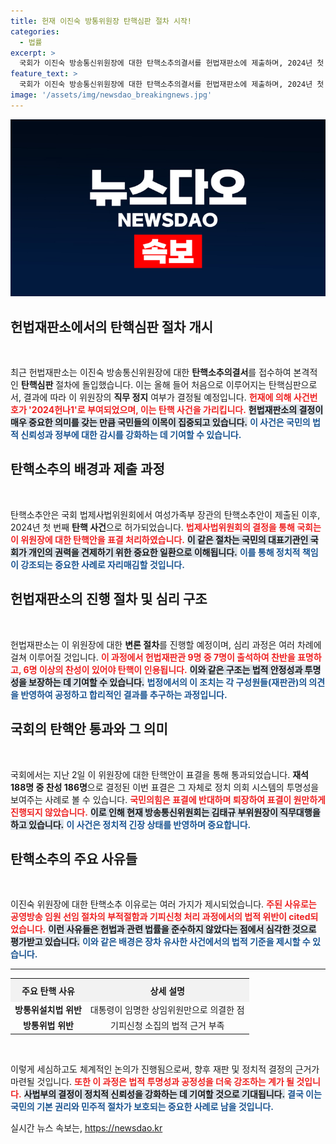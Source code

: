 ```yaml
---
title: 헌재 이진숙 방통위원장 탄핵심판 절차 시작!
categories:
  - 법률
excerpt: >
  국회가 이진숙 방송통신위원장에 대한 탄핵소추의결서를 헌법재판소에 제출하며, 2024년 첫 탄핵심판이 시작됐다. 과연 그녀의 운명은? 클릭해 더 알아보세요!
feature_text: >
  국회가 이진숙 방송통신위원장에 대한 탄핵소추의결서를 헌법재판소에 제출하며, 2024년 첫 탄핵심판이 시작됐다. 과연 그녀의 운명은? 클릭해 더 알아보세요!
image: '/assets/img/newsdao_breakingnews.jpg'
---
```


<p><img src="/assets/img/newsdao_breakingnews.jpg" alt="ontimetimes 속보" /></p>

<h2 data-ke-size="size26">헌법재판소에서의 탄핵심판 절차 개시</h2>

<p data-ke-size="size16">&nbsp;</p>

<p>최근 헌법재판소는 이진숙 방송통신위원장에 대한 <b>탄핵소추의결서</b>를 접수하여 본격적인 <b>탄핵심판</b> 절차에 돌입했습니다. 이는 올해 들어 처음으로 이루어지는 탄핵심판으로서, 결과에 따라 이 위원장의 <b>직무 정지</b> 여부가 결정될 예정입니다. <b><span style="color: #ee2323;">헌재에 의해 사건번호가 '2024헌나1'로 부여되었으며, 이는 탄핵 사건을 가리킵니다.</span></b> <b><span style="background-color: #21538527;">헌법재판소의 결정이 매우 중요한 의미를 갖는 만큼 국민들의 이목이 집중되고 있습니다.</span></b> <b><span style="color: #1a5490;">이 사건은 국민의 법적 신뢰성과 정부에 대한 감시를 강화하는 데 기여할 수 있습니다.</span></b></p></p>

<h2 data-ke-size="size26">탄핵소추의 배경과 제출 과정</h2>

<p data-ke-size="size16">&nbsp;</p>

<p>탄핵소추안은 국회 법제사법위원회에서 여성가족부 장관의 탄핵소추안이 제출된 이후, 2024년 첫 번째 <b>탄핵 사건</b>으로 허가되었습니다. <b><span style="color: #ee2323;">법제사법위원회의 결정을 통해 국회는 이 위원장에 대한 탄핵안을 표결 처리하였습니다.</span></b> <b><span style="background-color: #21538527;">이 같은 절차는 국민의 대표기관인 국회가 개인의 권력을 견제하기 위한 중요한 일환으로 이해됩니다.</span></b> <b><span style="color: #1a5490;">이를 통해 정치적 책임이 강조되는 중요한 사례로 자리매김할 것입니다.</span></b></p></p>

<h2 data-ke-size="size26">헌법재판소의 진행 절차 및 심리 구조</h2>

<p data-ke-size="size16">&nbsp;</p>

<p>헌법재판소는 이 위원장에 대한 <b>변론 절차</b>를 진행할 예정이며, 심리 과정은 여러 차례에 걸쳐 이루어질 것입니다. <b><span style="color: #ee2323;">이 과정에서 헌법재판관 9명 중 7명이 출석하여 찬반을 표명하고, 6명 이상의 찬성이 있어야 탄핵이 인용됩니다.</span></b> <b><span style="background-color: #21538527;">이와 같은 구조는 법적 안정성과 투명성을 보장하는 데 기여할 수 있습니다.</span></b> <b><span style="color: #1a5490;">법정에서의 이 조치는 각 구성원들(재판관)의 의견을 반영하여 공정하고 합리적인 결과를 추구하는 과정입니다.</span></b></p></p>

<h2 data-ke-size="size26">국회의 탄핵안 통과와 그 의미</h2>

<p data-ke-size="size16">&nbsp;</p>

<p>국회에서는 지난 2일 이 위원장에 대한 탄핵안이 표결을 통해 통과되었습니다. <b>재석 188명 중 찬성 186명</b>으로 결정된 이번 표결은 그 자체로 정치 의회 시스템의 투명성을 보여주는 사례로 볼 수 있습니다. <b><span style="color: #ee2323;">국민의힘은 표결에 반대하며 퇴장하여 표결이 원만하게 진행되지 않았습니다.</span></b> <b><span style="background-color: #21538527;">이로 인해 현재 방송통신위원회는 김태규 부위원장이 직무대행을 하고 있습니다.</span></b> <b><span style="color: #1a5490;">이 사건은 정치적 긴장 상태를 반영하며 중요합니다.</span></b></p></p>

<h2 data-ke-size="size26">탄핵소추의 주요 사유들</h2>

<p data-ke-size="size16">&nbsp;</p>

<p>이진숙 위원장에 대한 탄핵소추 이유로는 여러 가지가 제시되었습니다. <b><span style="color: #ee2323;">주된 사유로는 공영방송 임원 선임 절차의 부적절함과 기피신청 처리 과정에서의 법적 위반이 cited되었습니다.</span></b> <b><span style="background-color: #21538527;">이런 사유들은 헌법과 관련 법률을 준수하지 않았다는 점에서 심각한 것으로 평가받고 있습니다.</span></b> <b><span style="color: #1a5490;">이와 같은 배경은 장차 유사한 사건에서의 법적 기준을 제시할 수 있습니다.</span></b></p></p>

<hr>

<table style="width: 100%; border-collapse: collapse;">
  <tr>
    <th style="text-align: center; height: 30px; background-color: #f2f2f2;"><b>주요 탄핵 사유</b></th>
    <th style="text-align: center; height: 30px; background-color: #f2f2f2;"><b>상세 설명</b></th>
  </tr>
  <tr>
    <td style="text-align: center; height: 17px;"><b>방통위설치법 위반</b></td>
    <td style="text-align: center; height: 17px;">대통령이 임명한 상임위원만으로 의결한 점</td>
  </tr>
  <tr>
    <td style="text-align: center; height: 17px;"><b>방통위법 위반</b></td>
    <td style="text-align: center; height: 17px;">기피신청 소집의 법적 근거 부족</td>
  </tr>
</table>

<p data-ke-size="size16">&nbsp;</p>

<p>이렇게 세심하고도 체계적인 논의가 진행됨으로써, 향후 재판 및 정치적 결정의 근거가 마련될 것입니다. <b><span style="color: #ee2323;">또한 이 과정은 법적 투명성과 공정성을 더욱 강조하는 계가 될 것입니다.</span></b> <b><span style="background-color: #21538527;">사법부의 결정이 정치적 신뢰성을 강화하는 데 기여할 것으로 기대됩니다.</span></b> <b><span style="color: #1a5490;">결국 이는 국민의 기본 권리와 민주적 절차가 보호되는 중요한 사례로 남을 것입니다.</span></b></p>
실시간 뉴스 속보는, <a href="https://newsdao.kr" rel="dofollow">https://newsdao.kr</a>


